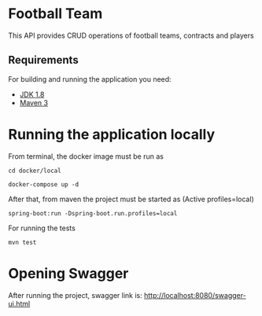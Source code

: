 # Football Team
This API provides CRUD operations of football teams, contracts and players

## Requirements

For building and running the application you need:

- [JDK 1.8](http://www.oracle.com/technetwork/java/javase/downloads/jdk8-downloads-2133151.html)
- [Maven 3](https://maven.apache.org)

# Running the application locally

From terminal, the docker image must be run as

```shell
cd docker/local
```
 ```shell
 docker-compose up -d
 ```
 
After that, from maven the project must be started as (Active profiles=local)

```shell
spring-boot:run -Dspring-boot.run.profiles=local
```

For running the tests

```shell
mvn test
```

# Opening Swagger

After running the project, swagger link is: [http://localhost:8080/swagger-ui.html](http://localhost:8080/swagger-ui.html)